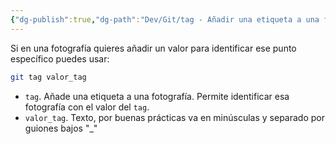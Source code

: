 ```yaml
---
{"dg-publish":true,"dg-path":"Dev/Git/tag - Añadir una etiqueta a una fotografía en Git.md","permalink":"/dev/git/tag-anadir-una-etiqueta-a-una-fotografia-en-git/","created":"2024-03-27T19:39","updated":"2024-03-27T20:17"}
---
```


Si en una fotografía quieres añadir un valor para identificar ese punto específico puedes usar:
```bash
git tag valor_tag
```
- `tag`. Añade una etiqueta a una fotografía. Permite identificar esa fotografía con el valor del `tag`.
- `valor_tag`. Texto, por buenas prácticas va en minúsculas y separado por guiones bajos "_"